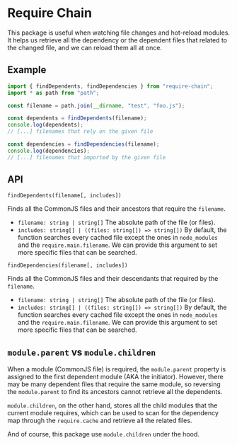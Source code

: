 # Require Chain

This package is useful when watching file changes and hot-reload modules. It
helps us retrieve all the dependency or the dependent files that related to
the changed file, and we can reload them all at once.

## Example

```js
import { findDependents, findDependencies } from "require-chain";
import * as path from "path";

const filename = path.join(__dirname, "test", "foo.js");

const dependents = findDependents(filename);
console.log(dependents);
// [...] filenames that rely on the given file

const dependencies = findDependencies(filename);
console.log(dependencies);
// [...] filenames that imported by the given file
```

## API

`findDependents(filename[, includes])`

Finds all the CommonJS files and their ancestors that require the `filename`.

- `filename: string | string[]` The absolute path of the file (or files).
- `includes: string[] | ((files: string[]) => string[])` By default, the
    function searches every cached file except the ones in `node_modules` and
    the `require.main.filename`. We can provide this argument to set more
    specific files that can be searched.

`findDependencies(filename[, includes])`

Finds all the CommonJS files and their descendants that required by the
`filename`.

- `filename: string | string[]` The absolute path of the file (or files).
- `includes: string[] | ((files: string[]) => string[])` By default, the
    function searches every cached file except the ones in `node_modules` and
    the `require.main.filename`. We can provide this argument to set more
    specific files that can be searched.

## `module.parent` vs `module.children`

When a module (CommonJS file) is required, the `module.parent` property is
assigned to the first dependent module (AKA the initiator). However, there may
be many dependent files that require the same module, so reversing the
`module.parent` to find its ancestors cannot retrieve all the dependents.

`module.children`, on the other hand, stores all the child modules that the
current module requires, which can be used to scan for the dependency map
through the `require.cache` and retrieve all the related files.

And of course, this package use `module.children` under the hood.
